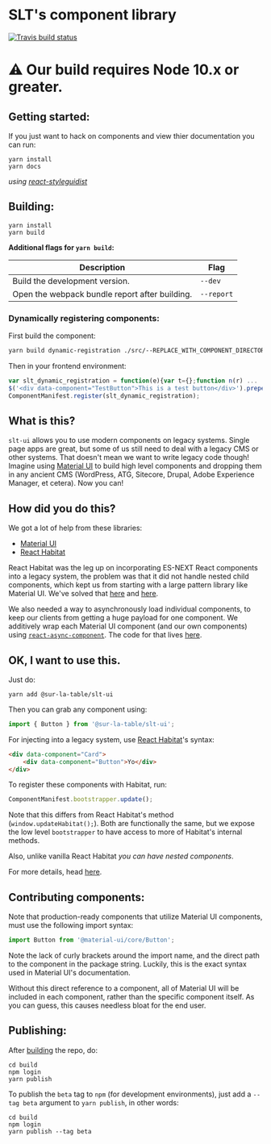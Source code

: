 # SLT's component library

[![Travis build status](https://travis-ci.org/SurLaTable/slt-ui.svg?branch=master)](https://travis-ci.org/SurLaTable/slt-ui)

# :warning: Our build requires Node 10.x or greater.

## Getting started:

If you just want to hack on components and view thier documentation you can run:

```
yarn install
yarn docs
```

_using [react-styleguidist](https://github.com/styleguidist/react-styleguidist/)_

<!-- NOTE: I'd say this probably isn't ready
Conversely, you can also hack on components using CodeSandbox:

[![Edit @sur-la-table/slt-ui](https://codesandbox.io/static/img/play-codesandbox.svg)](https://codesandbox.io/s/github/SurLaTable/slt-ui/tree/0b63e06d14b42cc5f91739dff90a09ed747b1e93)-->

## Building:

```
yarn install
yarn build
```

**Additional flags for `yarn build`:**

| Description                                    | Flag       |
| ---------------------------------------------- | ---------- |
| Build the development version.                 | `--dev`    |
| Open the webpack bundle report after building. | `--report` |

### Dynamically registering components:

First build the component:

```sh
yarn build dynamic-registration ./src/--REPLACE_WITH_COMPONENT_DIRECTORY--/index.js
```

Then in your frontend environment:

```js
var slt_dynamic_registration = function(e){var t={};function n(r) ...
$('<div data-component="TestButton">This is a test button</div>').prependTo('body');
ComponentManifest.register(slt_dynamic_registration);
```

## What is this?

`slt-ui` allows you to use modern components on legacy systems. Single page apps are great, but some of us still need to deal with a legacy CMS or other systems. That doesn't mean we want to write legacy code though! Imagine using [Material UI](https://material-ui.com/) to build high level components and dropping them in any ancient CMS (WordPress, ATG, Sitecore, Drupal, Adobe Experience Manager, et cetera). Now you can!

## How did you do this?

We got a lot of help from these libraries:

-   [Material UI](https://material-ui.com/)
-   [React Habitat](https://github.com/DeloitteDigitalAPAC/react-habitat)

React Habitat was the leg up on incorporating ES-NEXT React components into a legacy system, the problem was that it did not handle nested child components, which kept us from starting with a large pattern library like Material UI. We've solved that [here](manifest/SLTDomFactory.js) and [here](manifest/index.js).

We also needed a way to asynchronously load individual components, to keep our clients from getting a huge payload for one component. We additively wrap each Material UI component (and our own components) using [`react-async-component`](https://github.com/ctrlplusb/react-async-component). The code for that lives [here](builder/async.js).

## OK, I want to use this.

Just do:

```
yarn add @sur-la-table/slt-ui
```

Then you can grab any component using:

```js
import { Button } from '@sur-la-table/slt-ui';
```

For injecting into a legacy system, use [React Habitat](https://github.com/DeloitteDigitalAPAC/react-habitat)'s syntax:

```html
<div data-component="Card">
    <div data-component="Button">Yo</div>
</div>
```

To register these components with Habitat, run:

```js
ComponentManifest.bootstrapper.update();
```

Note that this differs from React Habitat's method (`window.updateHabitat();`). Both are functionally the same, but we expose the low level `bootstrapper` to have access to more of Habitat's internal methods.

Also, unlike vanilla React Habitat _you can have nested components_.

For more details, head [here](build/README.md).

## Contributing components:

Note that production-ready components that utilize Material UI components, must use the following import syntax:

```js
import Button from '@material-ui/core/Button';
```

Note the lack of curly brackets around the import name, and the direct path to the component in the package string. Luckily, this is the exact syntax used in Material UI's documentation.

Without this direct reference to a component, all of Material UI will be included in each component, rather than the specific component itself. As you can guess, this causes needless bloat for the end user.

## Publishing:

After [building](https://github.com/SurLaTable/slt-ui#building) the repo, do:

```
cd build
npm login
yarn publish
```

To publish the `beta` tag to `npm` (for development environments), just add a `--tag beta` argument to `yarn publish`, in other words:

```
cd build
npm login
yarn publish --tag beta
```
